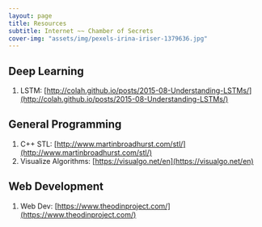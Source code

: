 ```yaml
---
layout: page
title: Resources
subtitle: Internet ~~ Chamber of Secrets
cover-img: "assets/img/pexels-irina-iriser-1379636.jpg"
---
```


## Deep Learning
1. LSTM: [http://colah.github.io/posts/2015-08-Understanding-LSTMs/](http://colah.github.io/posts/2015-08-Understanding-LSTMs/)
   
## General Programming
1. C++ STL: [http://www.martinbroadhurst.com/stl/](http://www.martinbroadhurst.com/stl/)
2. Visualize Algorithms: [https://visualgo.net/en](https://visualgo.net/en)

## Web Development
1. Web Dev: [https://www.theodinproject.com/](https://www.theodinproject.com/)